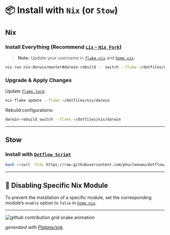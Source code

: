 # 📦 Install with `Nix` (or `Stow`)

## **Nix**

### Install Everything (Recommend [`Lix` - `Nix Fork`](https://github.com/lix-project/lix))

> **Note:** Update your username in [`flake.nix`](./nix/darwin/flake.nix) and [`home.nix`](./nix/darwin/home.nix).

```bash
nix run nix-darwin/master#darwin-rebuild -- switch --flake ~/dotfiles/nix/darwin
```

### Upgrade & Apply Changes

Update [`flake.lock`](./nix/darwin/flake.lock):

```bash
nix flake update --flake ~/dotfiles/nix/darwin
```

Rebuild configurations:

```bash
darwin-rebuild switch --flake ~/dotfiles/nix/darwin
```

---

## **Stow**

### Install with [`Dotflow Script`](https://github.com/phucleeuwu/dotflow)

```bash
bash <(curl -fsSL https://raw.githubusercontent.com/phucleeuwu/dotflow/main/i.sh)
```

---

## 🚫 Disabling Specific Nix Module

To prevent the installation of a specific module, set the corresponding module’s `enable` option to `false` in [`home.nix`](./nix/darwin/home.nix).

---
<picture>
  <source media="(prefers-color-scheme: dark)" srcset="https://raw.githubusercontent.com/phucleeuwu/dotfiles/output/github-contribution-grid-snake-dark.svg">
  <source media="(prefers-color-scheme: light)" srcset="https://raw.githubusercontent.com/phucleeuwu/dotfiles/output/github-contribution-grid-snake.svg">
  <img alt="github contribution grid snake animation" src="https://raw.githubusercontent.com/phucleeuwu/dotfiles/output/github-contribution-grid-snake.svg">
</picture>

_generated with [Platane/snk](https://github.com/Platane/snk)_
